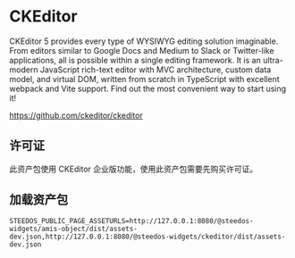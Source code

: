 # CKEditor

CKEditor 5 provides every type of WYSIWYG editing solution imaginable. From editors similar to Google Docs and Medium to Slack or Twitter-like applications, all is possible within a single editing framework. It is an ultra-modern JavaScript rich-text editor with MVC architecture, custom data model, and virtual DOM, written from scratch in TypeScript with excellent webpack and Vite support. Find out the most convenient way to start using it!


https://github.com/ckeditor/ckeditor

## 许可证

此资产包使用 CKEditor 企业版功能，使用此资产包需要先购买许可证。

## 加载资产包

```
STEEDOS_PUBLIC_PAGE_ASSETURLS=http://127.0.0.1:8080/@steedos-widgets/amis-object/dist/assets-dev.json,http://127.0.0.1:8080/@steedos-widgets/ckeditor/dist/assets-dev.json
```